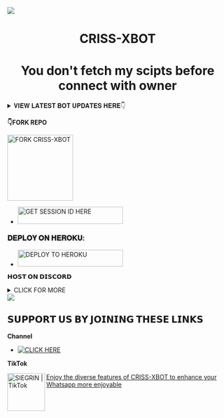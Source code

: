 <a><img src='https://files.catbox.moe/n5m4tj.jpg'/></a>
<h1 align="center"> CRISS-XBOT </h1>

 
<h1 align="center"> You don't fetch my scipts before connect with owner
</h1>



<details>
<summary>𝐕𝐈𝐄𝐖 𝐋𝐀𝐓𝐄𝐒𝐓 𝐁𝐎𝐓 𝐔𝐏𝐃𝐀𝐓𝐄𝐒 𝐇𝐄𝐑𝐄👇</summary>
  
- 𝑨𝒍𝒍 𝑫𝒐𝒘𝒏𝒍𝒐𝒂𝒅𝒆𝒓𝒔 𝑭𝒊𝒙𝒆𝒅 𝒂𝒏𝒅 𝒂𝒓𝒆 𝑾𝒐𝒓𝒌𝒊𝒏𝒈🔥.
- 𝑶𝒗𝒆𝒓𝒂𝒍 𝑷𝒆𝒓𝒇𝒐𝒓𝒎𝒂𝒏𝒄𝒆 𝑰𝒎𝒑𝒓𝒐𝒗𝒆𝒎𝒆𝒏𝒕𝒔🤫.

</details>


**👇FORK REPO**

  

<a href="https://github.com/criss-veno/CRISS-XMD/fork"><img src="https://img.shields.io/badge/CLICK%20HERE-grey" alt="FORK CRISS-XBOT" width="150"></a>

  </a></p>
- <a href="https://lucky-id.onrender.com"><img title="GET SESSION ID HERE" src="https://img.shields.io/badge/✧SCAN✧CODE✧1✧-h?color=pink&style=for-the-badge&logo=autheticator&logoColor=white" width="240" height="38.45"/></a></p>



###  𝐃𝐄𝐏𝐋𝐎𝐘 𝐎𝐍 𝐇𝐄𝐑𝐎𝐊𝐔:


 </a></p>
- <a href="https://dashboard.heroku.com/new?template=https://github.com/criss-vevo/CRISS-XBOT"><img title="DEPLOY TO HEROKU" src="https://img.shields.io/badge/DEPLOY TO HEROKU-h?color=purple&style=for-the-badge&logo=heroku&logoColor=white" width="240" height="38.45"/></a></p>

 
**𝗛𝗢𝗦𝗧 𝗢𝗡 𝗗𝗜𝗦𝗖𝗢𝗥𝗗**
<details>
<summary>CLICK FOR MORE</summary>
<a href="https://github.com/criss-veno/CRISS-XBOT/archive/refs/heads/main.zip"><img src="https://img.shields.io/badge/DOWNLOAD%20FILES-pink" alt="Rainhost Files" width="150"></a>
  
<a href="https://bot-hosting.net/?aff=1259151615210819614"><img src="https://img.shields.io/badge/SIGNUP%20&%20DEPLOY-pink" alt="Scalingo Deploy" width="150"></a>
</details




<a><img src='https://files.catbox.moe/n5m4tj.jpg'/></a>

## 𝗦𝗨𝗣𝗣𝗢𝗥𝗧 𝗨𝗦 𝗕𝗬 𝗝𝗢𝗜𝗡𝗜𝗡𝗚 𝗧𝗛𝗘𝗦𝗘 𝗟𝗜𝗡𝗞𝗦

**Channel**
- <a href="https://whatsapp.com/channel/0029Vb0HIV2G3R3s2II4181g" target="_blank">
    <img alt="CLICK HERE" src="https://img.shields.io/badge/ JOIN OUR WHATSAPP GROUP  -25D366?style=for-the-badge&logo=whatsapp&logoColor=white" />
  </a>


**TikTok**
<p align="centre">
  <a href="https://www.tiktok.com/@criss_vevo?_t=ZM-8tijWz4oQbN&_r=1">
    <img align="left" alt="SIEGRIN | TikTok" width="86px" src="https://raw.githubusercontent.com/PikaBotz/My_Personal_Space/main/Images/AnyaBot_pics/Anya_v2/Tiktok.svg" />
  

  


Enjoy the diverse features of CRISS-XBOT  to enhance your Whatsapp more enjoyable


#
